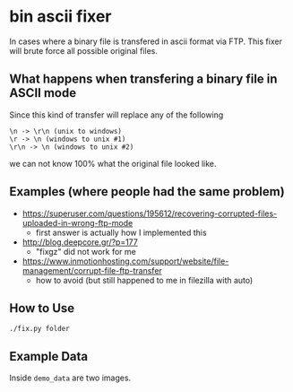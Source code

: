 # bin ascii fixer

In cases where a binary file is transfered in ascii format via FTP.
This fixer will brute force all possible original files.


## What happens when transfering a binary file in ASCII mode

Since this kind of transfer will replace any of the following

```
\n -> \r\n (unix to windows)
\r -> \n (windows to unix #1)
\r\n -> \n (windows to unix #2)
```

we can not know 100% what the original file looked like.

## Examples (where people had the same problem)

* https://superuser.com/questions/195612/recovering-corrupted-files-uploaded-in-wrong-ftp-mode
    * first answer is actually how I implemented this
* http://blog.deepcore.gr/?p=177
    * "fixgz" did not work for me
* https://www.inmotionhosting.com/support/website/file-management/corrupt-file-ftp-transfer
    * how to avoid (but still happened to me in filezilla with auto)

## How to Use

`./fix.py folder`
## Example Data

Inside `demo_data` are two images. 
